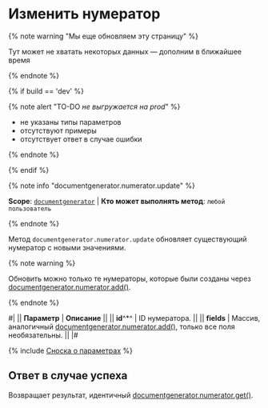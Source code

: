 # Изменить нумератор

{% note warning "Мы еще обновляем эту страницу" %}

Тут может не хватать некоторых данных — дополним в ближайшее время

{% endnote %}

{% if build == 'dev' %}

{% note alert "TO-DO _не выгружается на prod_" %}

- не указаны типы параметров
- отсутствуют примеры
- отсутствует ответ в случае ошибки

{% endnote %}

{% endif %}

{% note info "documentgenerator.numerator.update" %}

**Scope**: [`documentgenerator`](../../scopes/permissions.md) | **Кто может выполнять метод**: `любой пользователь`

{% endnote %}

Метод `documentgenerator.numerator.update` обновляет существующий нумератор с новыми значениями.

{% note warning %}

Обновить можно только те нумераторы, которые были созданы через [documentgenerator.numerator.add()](./index.md).

{% endnote %}

#|
|| **Параметр** | **Описание** ||
|| **id**^*^ | ID нумератора. ||
|| **fields** | Массив, аналогичный [documentgenerator.numerator.add()](./index.md), только все поля необязательны. ||
|#

{% include [Сноска о параметрах](../../../_includes/required.md) %}

## Ответ в случае успеха

Возвращает результат, идентичный [documentgenerator.numerator.get()](./document-generator-numerator-get.md).
